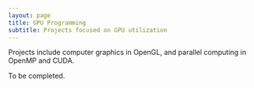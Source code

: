 ```yaml
---
layout: page
title: GPU Programming
subtitle: Projects focused on GPU utilization
---
```

Projects include computer graphics in OpenGL, and parallel computing in OpenMP and CUDA.

To be completed.